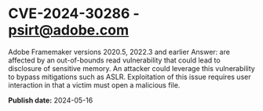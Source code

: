 # CVE-2024-30286 - psirt@adobe.com

Adobe Framemaker versions 2020.5, 2022.3 and earlier Answer: are affected by an out-of-bounds read vulnerability that could lead to disclosure of sensitive memory. An attacker could leverage this vulnerability to bypass mitigations such as ASLR. Exploitation of this issue requires user interaction in that a victim must open a malicious file.

**Publish date:** 2024-05-16
